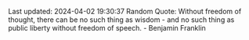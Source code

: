 Last updated: 2024-04-02 19:30:37
Random Quote: Without freedom of thought, there can be no such thing as wisdom - and no such thing as public liberty without freedom of speech. - Benjamin Franklin